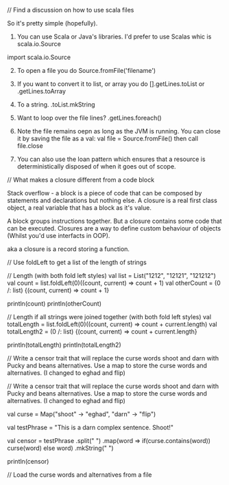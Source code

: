 // Find a discussion on how to use scala files

So it's pretty simple (hopefully).
1. You can use Scala or Java's libraries. I'd prefer to use Scalas whic is scala.io.Source

import scala.io.Source

2. To open a file you do Source.fromFile('filename')

3. If you want to convert it to list, or array you do
    [].getLines.toList or .getLines.toArray

4. To a string.
    .toList.mkString

5. Want to loop over the file lines?
    .getLines.foreach()

6. Note the file remains oepn as long as the JVM is running. You can close it by saving the file as a val:
    val  file = Source.fromFile()
     then call   file.close

7. You can also use the loan pattern which ensures that a resource is deterministically disposed of when it goes out of scope.

// What makes a closure different from a code block

Stack overflow - a block is a piece of code that can be composed by statements and declarations but nothing else. A closure is a real first class object, a real variable that has a block as it's value.

A block groups instructions together. But a closure contains some code that can be executed.
Closures are a way to define custom behaviour of objects (Whilst you'd use interfacts in OOP).

aka a closure is a record storing a function.

// Use foldLeft to get a list of the length of strings

// Length (with both fold left styles)
val list =  List("1212", "12121", "121212")
val count = list.foldLeft(0)((count, current) => count + 1)
val otherCount = (0 /: list) {(count, current) => count + 1}

println(count)
println(otherCount)

// Length if all strings were joined together (with both fold left styles)
val totalLength = list.foldLeft(0)((count, current) => count + current.length)
val totalLength2 = (0 /: list) {(count, current) => count + current.length}

println(totalLength)
println(totalLength2)

// Write a censor trait that will replace the curse words shoot and darn with Pucky and beans alternatives. Use a map to store the curse words and alternatives. (I changed to eghad and flip)

// Write a censor trait that will replace the curse words shoot and darn with Pucky and beans alternatives. Use a map to store the curse words and alternatives. (I changed to eghad and flip)

val curse = Map("shoot" -> "eghad", "darn" -> "flip")

val testPhrase = "This is a darn complex sentence. Shoot!"

val censor = testPhrase
                 .split(" ")
                 .map(word => if(curse.contains(word)) curse(word) else word)
                 .mkString(" ")

println(censor)

// Load the curse words and alternatives from a file

